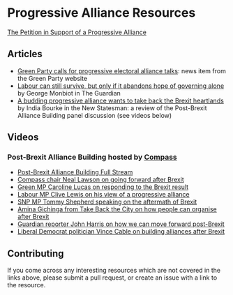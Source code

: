 Progressive Alliance Resources
==============================

[The Petition in Support of a Progressive Alliance](https://action.greenparty.org.uk/)

Articles
--------

- [Green Party calls for progressive electoral alliance talks](https://www.greenparty.org.uk/news/2016/06/29/green-party-calls-for-progressive-electoral-alliance-talks/): news item from the Green Party website
- [Labour can still survive, but only if it abandons hope of governing alone](https://www.theguardian.com/commentisfree/2016/jul/05/labour-survive-governing-alone-political-alliance-unity-british-left-power) by George Monbiot in The Guardian
- [A budding progressive alliance wants to take back the Brexit heartlands](http://www.newstatesman.com/politics/staggers/2016/07/budding-progressive-alliance-wants-take-back-brexit-heartlands) by India Bourke in the New Statesman: a review of the Post-Brexit Alliance Building panel discussion (see videos below)

Videos
------

### Post-Brexit Alliance Building hosted by [Compass](http://www.compassonline.org.uk/)

- [Post-Brexit Alliance Building Full Stream](https://www.youtube.com/watch?v=PMHuysv5a4E&list=PL7qew6ZC5kQFtqA6Xhjzh3lGHVz00pcDt&index=1)
- [Compass chair Neal Lawson on going forward after Brexit](https://www.youtube.com/watch?v=fP02dzlbT2w&list=PL7qew6ZC5kQFtqA6Xhjzh3lGHVz00pcDt&index=7)
- [Green MP Caroline Lucas on responding to the Brexit result](https://www.youtube.com/watch?v=6AkvcukJlP4&index=6&list=PL7qew6ZC5kQFtqA6Xhjzh3lGHVz00pcDt)
- [Labour MP Clive Lewis on his view of a progressive alliance](https://www.youtube.com/watch?v=DeJQPR0YwnE&index=3&list=PL7qew6ZC5kQFtqA6Xhjzh3lGHVz00pcDt)
- [SNP MP Tommy Shepherd speaking on the aftermath of Brexit](https://www.youtube.com/watch?v=hrYcJuDfBZQ&list=PL7qew6ZC5kQFtqA6Xhjzh3lGHVz00pcDt&index=4)
- [Amina Gichinga from Take Back the City on how people can organise after Brexit](https://www.youtube.com/watch?v=YW807ZvyNys&index=2&list=PL7qew6ZC5kQFtqA6Xhjzh3lGHVz00pcDt)
- [Guardian reporter John Harris on how we can move forward post-Brexit](https://www.youtube.com/watch?v=H5RPpq1j-LE&list=PL7qew6ZC5kQFtqA6Xhjzh3lGHVz00pcDt&index=5)
- [Liberal Democrat politician Vince Cable on building alliances after Brexit](https://www.youtube.com/watch?v=XTynNvwBl3U&index=8&list=PL7qew6ZC5kQFtqA6Xhjzh3lGHVz00pcDt)

Contributing
------------

If you come across any interesting resources which are not covered in the links above, please submit a pull request, or create an issue with a link to the resource.
